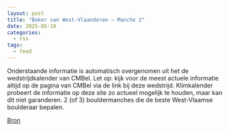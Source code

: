 ```yaml
---
layout: post
title: "Beker van West-Vlaanderen – Manche 2"
date: 2025-05-10
categories: 
  - rss
tags: 
  - feed
---
```


<p>Onderstaande informatie is automatisch overgenomen uit het de wedstrijdkalender van CMBel. Let op: kijk voor de meest actuele informatie altijd op de pagina van CMBel via de link bij deze wedstrijd. Klimkalender probeert de informatie op deze site zo actueel mogelijk te houden, maar kan dit niet garanderen. 2 (of 3) bouldermanches die de beste West-Vlaamse boulderaar bepalen.</p>
<p><a href="https://www.klimkalender.nl/comp/beker-van-west-vlaanderen-manche-3/" rel="noopener noreferrer" target="_blank">Bron</a></p>
